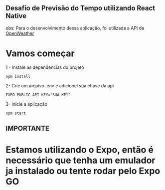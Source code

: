 ## Desafio de Previsão do Tempo utilizando React Native

obs: Para o desenvolvimento dessa aplicação, foi utilizada a API da [OpenWeather](https://openweathermap.org/api)

# Vamos começar

1 - Instale as dependencias do projeto

```
npm install
```

2- Crie um arquivo .env e adicionei sua chave da api

```
EXPO_PUBLIC_API_KEY="SUA KEY"
```

3- Inicie a aplicação

```
npm start
```

## IMPORTANTE

# Estamos utilizando o Expo, então é necessário que tenha um emulador ja instalado ou tente rodar pelo Expo GO
